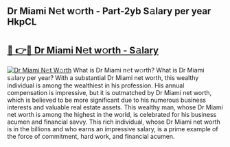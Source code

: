 ## Dr Miami N𝚎t w𝚘rth - Part-2yb S𝚊lary per year HkpCL

# <h2><a href="http://gc1xeov.nevu.top/?p=Dr+Miami">🔗 👉🔴 Dr Miami N𝚎t w𝚘rth - S𝚊lary</a></h2>

[![Dr Miami N𝚎t W𝚘rth](https://i.imgur.com/Oavwk0R.jpeg)](http://gc1xeov.nevu.top/?p=Dr+Miami)
What is Dr Miami n𝚎t w𝚘rth? What is Dr Miami s𝚊lary per year?
With a substantial Dr Miami net worth, this wealthy individual is among the wealthiest in his profession. His annual compensation is impressive, but it is outmatched by Dr Miami net worth, which is believed to be more significant due to his numerous business interests and valuable real estate assets. This wealthy man, whose Dr Miami net worth is among the highest in the world, is celebrated for his business acumen and financial savvy. This rich individual, whose Dr Miami net worth is in the billions and who earns an impressive salary, is a prime example of the force of commitment, hard work, and financial acumen.
